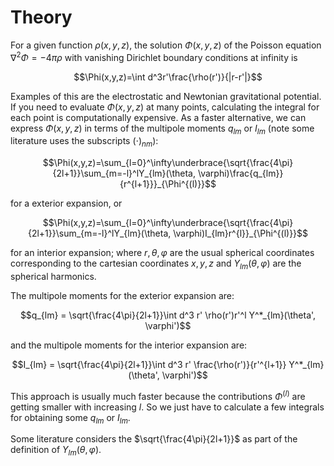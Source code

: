 # Theory

For a given function $\rho(x,y,z)$, the solution $\Phi(x,y,z)$ of the Poisson equation $\nabla^2\Phi=-4\pi \rho$ with vanishing Dirichlet boundary conditions at infinity is

$$\Phi(x,y,z)=\int d^3r'\frac{\rho(r')}{|r-r'|}$$

Examples of this are the electrostatic and Newtonian gravitational potential.
If you need to evaluate $\Phi(x,y,z)$ at many points, calculating the integral for each point is computationally expensive. As a faster alternative, we can express $\Phi(x,y,z)$ in terms of the multipole moments $q_{lm}$ or $I_{lm}$ (note some literature uses the subscripts $(\cdot)_{nm}$):

$$\Phi(x,y,z)=\sum_{l=0}^\infty\underbrace{\sqrt{\frac{4\pi}{2l+1}}\sum_{m=-l}^lY_{lm}(\theta, \varphi)\frac{q_{lm}}{r^{l+1}}}_{\Phi^{(l)}}$$

for a exterior expansion, or

$$\Phi(x,y,z)=\sum_{l=0}^\infty\underbrace{\sqrt{\frac{4\pi}{2l+1}}\sum_{m=-l}^lY_{lm}(\theta, \varphi)I_{lm}r^{l}}_{\Phi^{(l)}}$$

for an interior expansion; where $r, \theta, \varphi$ are the usual spherical coordinates corresponding to the cartesian coordinates $x, y, z$ and $Y_{lm}(\theta, \varphi)$ are the spherical harmonics.

The multipole moments for the exterior expansion are:

$$q_{lm} = \sqrt{\frac{4\pi}{2l+1}}\int d^3 r' \rho(r')r'^l Y^*_{lm}(\theta', \varphi')$$

and the multipole moments for the interior expansion are:

$$I_{lm} = \sqrt{\frac{4\pi}{2l+1}}\int d^3 r' \frac{\rho(r')}{r'^{l+1}} Y^*_{lm}(\theta', \varphi')$$

This approach is usually much faster because the contributions $\Phi^{(l)}$ are getting smaller with increasing <i>l</i>. So we just have to calculate a few integrals for obtaining some  $q_{lm}$ or  $I_{lm}$.

Some literature considers the $\sqrt{\frac{4\pi}{2l+1}}$ as part of the definition of $Y_{lm}(\theta, \varphi)$.
